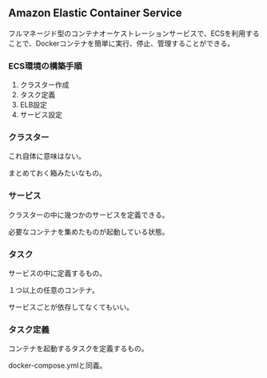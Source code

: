 ## Amazon Elastic Container Service

フルマネージド型のコンテナオーケストレーションサービスで、ECSを利用することで、Dockerコンテナを簡単に実行、停止、管理することができる。

### ECS環境の構築手順

1. クラスター作成
2. タスク定義
3. ELB設定
4. サービス設定


### クラスター

これ自体に意味はない。

まとめておく箱みたいなもの。

### サービス

クラスターの中に幾つかのサービスを定義できる。

必要なコンテナを集めたものが起動している状態。

### タスク

サービスの中に定義するもの。

１つ以上の任意のコンテナ。

サービスごとが依存してなくてもいい。

### タスク定義

コンテナを起動するタスクを定義するもの。

docker-compose.ymlと同義。

### 

